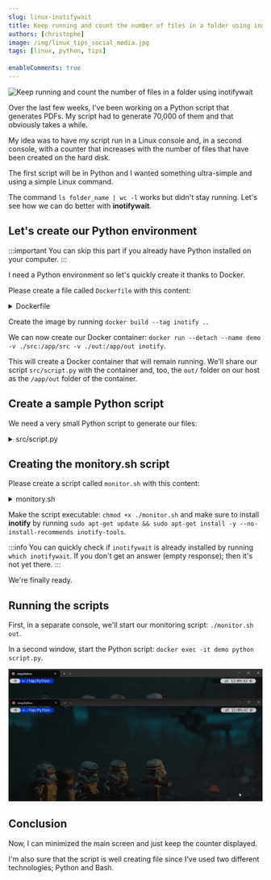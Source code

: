 ```yaml
---
slug: linux-inotifywait
title: Keep running and count the number of files in a folder using inotifywait
authors: [christophe]
image: /img/linux_tips_social_media.jpg
tags: [linux, python, tips]

enableComments: true
---
```

<!-- cspell:ignore joinpath,pathlib -->

![Keep running and count the number of files in a folder using inotifywait](/img/linux_tips_banner.jpg)

Over the last few weeks, I've been working on a Python script that generates PDFs. My script had to generate 70,000 of them and that obviously takes a while.

My idea was to have my script run in a Linux console and, in a second console, with a counter that increases with the number of files that have been created on the hard disk.

The first script will be in Python and I wanted something ultra-simple and using a simple Linux command.

The command `ls folder_name | wc -l` works but didn't stay running. Let's see how we can do better with **inotifywait**.

<!-- truncate -->

## Let's create our Python environment

:::important
You can skip this part if you already have Python installed on your computer.
:::

I need a Python environment so let's quickly create it thanks to Docker.

Please create a file called `Dockerfile` with this content:

<details>

<summary>Dockerfile</summary>

```dockerfile
# syntax=docker/dockerfile:1

FROM python:3.10-slim AS base

# The /app/out folder where we'll create files
RUN mkdir -p /app/out  

# The /app/src where we'll put our Python script
WORKDIR "/app/src"

# Keep the container running
ENTRYPOINT ["tail", "-f", "/dev/null"]
```

</details>

Create the image by running `docker build --tag inotify .`.

We can now create our Docker container: `docker run --detach --name demo -v ./src:/app/src -v ./out:/app/out inotify`.

This will create a Docker container that will remain running. We'll share our script `src/script.py` with the container and, too, the `out/` folder on our host as the `/app/out` folder of the container.

## Create a sample Python script

We need a very small Python script to generate our files:

<details>

<summary>src/script.py</summary>

```python
import os
import signal
import tempfile
import time

from pathlib import Path

def signal_handler(sig, frame):
    print('Stop')
    exit(0)

signal.signal(signal.SIGINT, signal_handler)

# We'll put files in our application out folder
folder : Path = Path("/app/out/")

folder.mkdir(parents=True, exist_ok=True)

counter : int = 0

while True:
    file : Path = folder.joinpath(os.path.basename(tempfile.mktemp()))
    print(file.absolute())

    with open(file, 'w') as f:
        pass

    counter += 1

    print(f"{counter} files have been created.")

    time.sleep(1)
```

</details>

## Creating the monitory.sh script

Please create a script called `monitor.sh` with this content:

<details>

<summary>monitory.sh</summary>

```bash
#!/bin/bash

# cspell:ignore inotifywait,inotify

count=0

# Folder to monitor
folder="$1"

# Monitor the directory for changes
# -r - Recursively monitors subdirectories
# -m - Monitor file modifications

# shellcheck disable=SC2034
inotifywait -m ${folder} | while read -r line; do
    #shellcheck disable=SC2012
    if (( count != $(ls "${folder}" | wc -l) )); then

        count=$(ls "${folder}" | wc -l)

        # Clear the terminal screen
        clear

        # Count the files and display the updated count
        echo "Number of files in ${folder}: ${count}"
    fi
done

```

</details>

Make the script executable: `chmod +x ./monitor.sh` and make sure to install **inotify** by running `sudo apt-get update && sudo apt-get install -y --no-install-recommends inotify-tools`.

:::info
You can quickly check if `inotifywait` is already installed by running `which inotifywait`. If you don't get an answer (empty response); then it's not yet there.
:::

We're finally ready.

## Running the scripts

First, in a separate console, we'll start our monitoring script: `./monitor.sh out`.

In a second window, start the Python script: `docker exec -it demo python script.py`.

![Running a monitory using inotifywait](./images/inotifywait.gif)

## Conclusion

Now, I can minimized the main screen and just keep the counter displayed.

I'm also sure that the script is well creating file since I've used two different technologies; Python and Bash.
